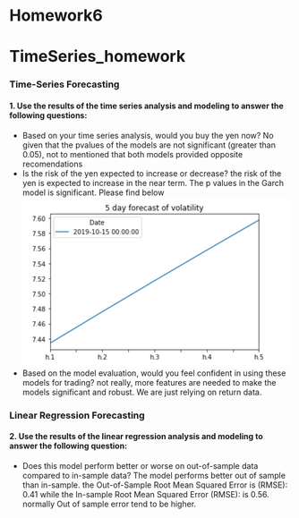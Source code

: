 # Homework6
# TimeSeries_homework

### Time-Series Forecasting
#### 1. Use the results of the time series analysis and modeling to answer the following questions:

* Based on your time series analysis, would you buy the yen now?
No given that the pvalues of the models are not significant (greater than 0.05), not to mentioned that both models provided opposite recomendations 
* Is the risk of the yen expected to increase or decrease?
the risk of the yen is expected to increase in the near term. The p values in the Garch model is significant. Please find below
![table](https://github.com/andreaovelar/homework6/blob/master/vol.PNG "Vol forecast")
* Based on the model evaluation, would you feel confident in using these models for trading?
not really, more features are needed to make the models significant and robust. We are just relying on return data. 


### Linear Regression Forecasting
#### 2. Use the results of the linear regression analysis and modeling to answer the following question:

* Does this model perform better or worse on out-of-sample data compared to in-sample data?
The model performs better out of sample than in-sample. the 
Out-of-Sample Root Mean Squared Error is (RMSE): 0.41 while the In-sample Root Mean Squared Error (RMSE): is 0.56. normally Out of sample error tend to be higher. 


